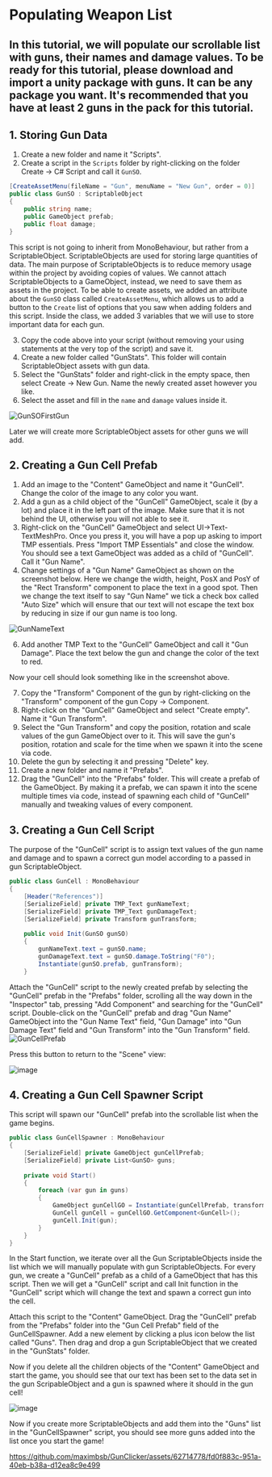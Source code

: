 # Populating Weapon List
## In this tutorial, we will populate our scrollable list with guns, their names and damage values. To be ready for this tutorial, please download and import a unity package with guns. It can be any package you want. It's recommended that you have at least 2 guns in the pack for this tutorial.

## 1. Storing Gun Data
1. Create a new folder and name it "Scripts".
2. Create a script in the `Scripts` folder by right-clicking on the folder Create -> C# Script and call it `GunSO`.

```.cs
[CreateAssetMenu(fileName = "Gun", menuName = "New Gun", order = 0)]
public class GunSO : ScriptableObject
{
    public string name;
    public GameObject prefab;
    public float damage;
}
```
This script is not going to inherit from MonoBehaviour, but rather from a ScriptableObject. ScriptableObjects are used for storing large quantities of data. The main purpose of ScriptableObjects is to reduce memory usage within the project by avoiding copies of values. We cannot attach ScriptableObjects to a GameObject, instead, we need to save them as assets in the project. To be able to create assets, we added an attribute about the `GunSO` class called `CreateAssetMenu`, which allows us to add a button to the `Create` list of options that you saw when adding folders and this script. Inside the class, we added 3 variables that we will use to store important data for each gun.

3. Copy the code above into your script (without removing your using statements at the very top of the script) and save it.
4. Create a new folder called "GunStats". This folder will contain ScriptableObject assets with gun data.
5. Select the "GunStats" folder and right-click in the empty space, then select Create -> New Gun. Name the newly created asset however you like.
6. Select the asset and fill in the `name` and `damage` values inside it.
  
![GunSOFirstGun](https://github.com/maximbsb/GunClicker/assets/62714778/bb29111b-f743-47df-911a-0d5e8afb93f3)

Later we will create more ScriptableObject assets for other guns we will add.

## 2. Creating a Gun Cell Prefab
1. Add an image to the "Content" GameObject and name it "GunCell". Change the color of the image to any color you want.
2. Add a gun as a child object of the "GunCell" GameObject, scale it (by a lot) and place it in the left part of the image. Make sure that it is not behind the UI, otherwise you will not able to see it.
3. Right-click on the "GunCell" GameObject and select UI->Text-TextMeshPro. Once you press it, you will have a pop up asking to import TMP essentials. Press "Import TMP Essentials" and close the window. You should see a text GameObject was added as a child of "GunCell". Call it "Gun Name".
4. Change settings of a "Gun Name" GameObject as shown on the screenshot below. Here we change the width, height, PosX and PosY of the "Rect Transform" component to place the text in a good spot. Then we change the text itself to say "Gun Name" we tick a check box called "Auto Size" which will ensure that our text will not escape the text box by reducing in size if our gun name is too long.

![GunNameText](https://github.com/maximbsb/GunClicker/assets/62714778/70cccee5-b65c-4cf5-97e5-22067512c4a5)

6. Add another TMP Text to the "GunCell" GameObject and call it "Gun Damage". Place the text below the gun and change the color of the text to red.

Now your cell should look something like in the screenshot above.

7. Copy the "Transform" Component of the gun by right-clicking on the "Transform" component  of the gun Copy -> Component.
8. Right-click on the "GunCell" GameObject and select "Create empty". Name it "Gun Transform".
9. Select the "Gun Transform" and copy the position, rotation and scale values of the gun GameObject over to it. This will save the gun's position, rotation and scale for the time when we spawn it into the scene via code.
10. Delete the gun by selecting it and pressing "Delete" key.
11. Create a new folder and name it "Prefabs".
12. Drag the "GunCell" into the "Prefabs" folder. This will create a prefab of the GameObject. By making it a prefab, we can spawn it into the scene multiple times via code, instead of spawning each child of "GunCell" manually and tweaking values of every component. 

## 3. Creating a Gun Cell Script
The purpose of the "GunCell" script is to assign text values of the gun name and damage and to spawn a correct gun model according to a passed in gun ScriptableObject.

```.cs
public class GunCell : MonoBehaviour
{
    [Header("References")] 
    [SerializeField] private TMP_Text gunNameText;
    [SerializeField] private TMP_Text gunDamageText;
    [SerializeField] private Transform gunTransform;
   
    public void Init(GunSO gunSO)
    {
        gunNameText.text = gunSO.name;
        gunDamageText.text = gunSO.damage.ToString("F0");
        Instantiate(gunSO.prefab, gunTransform);
    }
```
Attach the "GunCell" script to the newly created prefab by selecting the "GunCell" prefab in the "Prefabs" folder, scrolling all the way down in the "Inspector" tab, pressing "Add Component" and searching for the "GunCell" script. Double-click on the "GunCell" prefab and drag "Gun Name" GameObject into the "Gun Name Text" field, "Gun Damage" into "Gun Damage Text" field and "Gun Transform" into the "Gun Transform" field.
![GunCellPrefab](https://github.com/maximbsb/GunClicker/assets/62714778/837797a7-da20-4c7f-ad50-c0992be97ddf)

Press this button to return to the "Scene" view:

![image](https://github.com/maximbsb/GunClicker/assets/62714778/23b83117-9b4e-4fe8-be0c-245bb2e0b70b)

## 4. Creating a Gun Cell Spawner Script
This script will spawn our "GunCell" prefab into the scrollable list when the game begins.

```.cs
public class GunCellSpawner : MonoBehaviour
{
    [SerializeField] private GameObject gunCellPrefab;
    [SerializeField] private List<GunSO> guns;
    
    private void Start()
    {
        foreach (var gun in guns)
        {
            GameObject gunCellGO = Instantiate(gunCellPrefab, transform);
            GunCell gunCell = gunCellGO.GetComponent<GunCell>();
            gunCell.Init(gun);
        }
    }
}
```
In the Start function, we iterate over all the Gun ScriptableObjects inside the list which we will manually populate with gun ScriptableObjects. For every gun, we create a "GunCell" prefab as a child of a GameObject that has this script. Then we will get a "GunCell" script and call Init function in the "GunCell" script which will change the text and spawn a correct gun into the cell.

Attach this script to the "Content" GameObject. Drag the "GunCell" prefab from the "Prefabs" folder into the "Gun Cell Prefab" field of the GunCellSpawner.
Add a new element by clicking a plus icon below the list called "Guns". Then drag and drop a gun ScriptableObject that we created in the "GunStats" folder.

Now if you delete all the children objects of the "Content" GameObject and start the game, you should see that our text has been set to the data set in the gun ScripableObject and a gun is spawned where it should in the gun cell!

![image](https://github.com/maximbsb/GunClicker/assets/62714778/3a3dc0d5-dfda-459f-bf73-417f4599505e)

Now if you create more ScriptableObjects and add them into the "Guns" list in the "GunCellSpawner" script, you should see more guns added into the list once you start the game! 

https://github.com/maximbsb/GunClicker/assets/62714778/fd0f883c-951a-40eb-b38a-d12ea8c9e499
